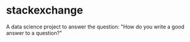 # stackexchange
A data science project to answer the question: "How do you write a good answer to a question?"
